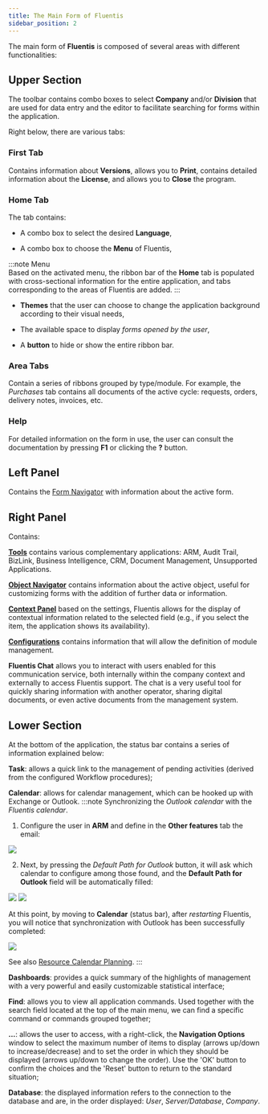```yaml
---
title: The Main Form of Fluentis 
sidebar_position: 2
---
```


The main form of **Fluentis** is composed of several areas with different functionalities:

## Upper Section

The toolbar contains combo boxes to select **Company** and/or **Division** that are used for data entry and the editor to facilitate searching for forms within the application.

Right below, there are various tabs:

### First Tab

Contains information about **Versions**, allows you to **Print**, contains detailed information about the **License**, and allows you to **Close** the program.

### Home Tab

The tab contains:

- A combo box to select the desired **Language**,
    
- A combo box to choose the **Menu** of Fluentis,

:::note Menu    
Based on the activated menu, the ribbon bar of the **Home** tab is populated with cross-sectional information for the entire application, and tabs corresponding to the areas of Fluentis are added.
:::
    
- **Themes** that the user can choose to change the application background according to their visual needs, 
    
- The available space to display *forms opened by the user*,
    
- A **button** to hide or show the entire ribbon bar.
    
### Area Tabs

Contain a series of ribbons grouped by type/module. For example, the *Purchases* tab contains all documents of the active cycle: requests, orders, delivery notes, invoices, etc.

### Help
    
For detailed information on the form in use, the user can consult the documentation by pressing **F1** or clicking the **?** button.

## Left Panel

Contains the [Form Navigator](/docs/form-navigator/data-grid-settings) with information about the active form.

## Right Panel

Contains:

**[Tools](/docs/applications/applications-intro)** contains various complementary applications: ARM, Audit Trail, BizLink, Business Intelligence, CRM, Document Management, Unsupported Applications.

**[Object Navigator](/docs/object-navigator/object-navigator-intro)** contains information about the active object, useful for customizing forms with the addition of further data or information.

**[Context Panel](/docs/panels/context-panel)** based on the settings, Fluentis allows for the display of contextual information related to the selected field (e.g., if you select the item, the application shows its availability).

**[Configurations](/docs/configurations/configuration)** contains information that will allow the definition of module management.

**Fluentis Chat** allows you to interact with users enabled for this communication service, both internally within the company context and externally to access Fluentis support. The chat is a very useful tool for quickly sharing information with another operator, sharing digital documents, or even active documents from the management system.

## Lower Section

At the bottom of the application, the status bar contains a series of information explained below:

**Task**: allows a quick link to the management of pending activities (derived from the configured Workflow procedures);

**Calendar**: allows for calendar management, which can be hooked up with Exchange or Outlook.
:::note Synchronizing the *Outlook calendar* with the *Fluentis calendar*. 

1. Configure the user in **ARM** and define in the **Other features** tab the email: 

![](/img/it-it/guide/panels/status-bar/calendar-configuration/image01.png)


2. Next, by pressing the *Default Path for Outlook* button, it will ask which calendar to configure among those found, and the **Default Path for Outlook** field will be automatically filled: 

![](/img/it-it/guide/panels/status-bar/calendar-configuration/image02.png) ![](/img/it-it/guide/panels/status-bar/calendar-configuration/image03.png)


At this point, by moving to **Calendar** (status bar), after *restarting* Fluentis, you will notice that synchronization with Outlook has been successfully completed:

![](/img/it-it/guide/panels/status-bar/calendar-configuration/image04.png)


See also [Resource Calendar Planning](/docs/project-management/transverse-procedures).
:::


**Dashboards**: provides a quick summary of the highlights of management with a very powerful and easily customizable statistical interface;

**Find**: allows you to view all application commands. Used together with the search field located at the top of the main menu, we can find a specific command or commands grouped together;

**...**: allows the user to access, with a right-click, the **Navigation Options** window to select the maximum number of items to display (arrows up/down to increase/decrease) and to set the order in which they should be displayed (arrows up/down to change the order). Use the 'OK' button to confirm the choices and the 'Reset' button to return to the standard situation;

**Database**: the displayed information refers to the connection to the database and are, in the order displayed: *User*, *Server/Database*, *Company*.